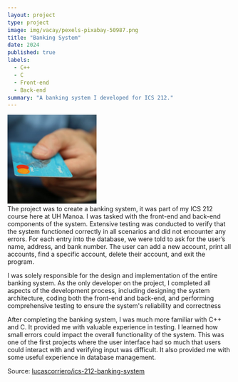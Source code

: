 ```yaml
---
layout: project
type: project
image: img/vacay/pexels-pixabay-50987.png
title: "Banking System"
date: 2024
published: true
labels:
  - C++
  - C
  - Front-end
  - Back-end
summary: "A banking system I developed for ICS 212."
---
```

<div class="text-center p-4">
  <img width="200px" src="../img/pexels-pixabay-50987.png" class="img-thumbnail" >
</div>
The project was to create a banking system, it was part of my ICS 212 course here at UH Manoa. I was tasked with the front-end and back-end components of the system. Extensive testing was conducted to verify that the system functioned correctly in all scenarios and did not encounter any errors. For each entry into the database, we were told to ask for the user’s name, address, and bank number. The user can add a new account, print all accounts, find a specific account, delete their account, and exit the program.

I was solely responsible for the design and implementation of the entire banking system. As the only developer on the project, I completed all aspects of the development process, including designing the system architecture, coding both the front-end and back-end, and performing comprehensive testing to ensure the system's reliability and correctness

After completing the banking system, I was much more familiar with C++ and C. It provided me with valuable experience in testing. I learned how small errors could impact the overall functionality of the system. This was one of the first projects where the user interface had so much that users could interact with and verifying input was difficult. It also provided me with some useful experience in database management.


Source: <a href="https://github.com/lucascorriero/Banking-System"><i class="large github icon "></i>lucascorriero/ics-212-banking-system</a>
